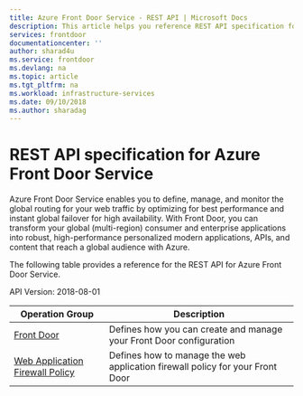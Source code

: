 ```yaml
---
title: Azure Front Door Service - REST API | Microsoft Docs
description: This article helps you reference REST API specification for Azure Front Door Service along with Web Application Firewall Policy
services: frontdoor
documentationcenter: ''
author: sharad4u
ms.service: frontdoor
ms.devlang: na
ms.topic: article
ms.tgt_pltfrm: na
ms.workload: infrastructure-services
ms.date: 09/10/2018
ms.author: sharadag
---
```


# REST API specification for Azure Front Door Service
Azure Front Door Service enables you to define, manage, and monitor the global routing for your web traffic by optimizing for best performance and instant global failover for high availability. With Front Door, you can transform your global (multi-region) consumer and enterprise applications into robust, high-performance personalized modern applications, APIs, and content that reach a global audience with Azure.


The following table provides a reference for the REST API for Azure Front Door Service.

API Version: 2018-08-01

| Operation Group | Description |
|-------------|------------|
| [Front Door](https://github.com/Azure/azure-rest-api-specs/blob/master/specification/frontdoor/resource-manager/Microsoft.Network/preview/2018-08-01-preview/frontdoor.json) | Defines how you can create and manage your Front Door configuration |
| [Web Application Firewall Policy](https://github.com/Azure/azure-rest-api-specs/blob/master/specification/frontdoor/resource-manager/Microsoft.Network/preview/2018-08-01-preview/webapplicationfirewall.json) | Defines how to manage the web application firewall policy for your Front Door |

